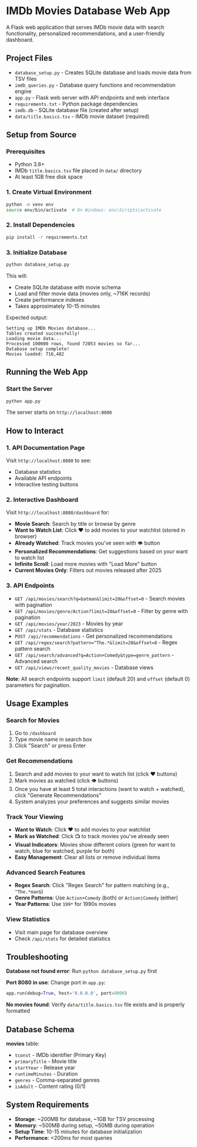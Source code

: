 # IMDb Movies Database Web App

A Flask web application that serves IMDb movie data with search functionality, personalized recommendations, and a user-friendly dashboard.

## Project Files

- `database_setup.py` - Creates SQLite database and loads movie data from TSV files
- `imdb_queries.py` - Database query functions and recommendation engine  
- `app.py` - Flask web server with API endpoints and web interface
- `requirements.txt` - Python package dependencies
- `imdb.db` - SQLite database file (created after setup)
- `data/title.basics.tsv` - IMDb movie dataset (required)

## Setup from Source

### Prerequisites
- Python 3.8+
- IMDb `title.basics.tsv` file placed in `data/` directory
- At least 1GB free disk space

### 1. Create Virtual Environment
```bash
python -m venv env
source env/bin/activate  # On Windows: env\Scripts\activate
```

### 2. Install Dependencies
```bash
pip install -r requirements.txt
```

### 3. Initialize Database
```bash
python database_setup.py
```
This will:
- Create SQLite database with movie schema
- Load and filter movie data (movies only, ~716K records)
- Create performance indexes
- Takes approximately 10-15 minutes

Expected output:
```
Setting up IMDb Movies database...
Tables created successfully!
Loading movie data...
Processed 100000 rows, found 72053 movies so far...
Database setup complete!
Movies loaded: 716,482
```

## Running the Web App

### Start the Server
```bash
python app.py
```

The server starts on `http://localhost:8080`

## How to Interact

### 1. API Documentation Page
Visit `http://localhost:8080` to see:
- Database statistics
- Available API endpoints
- Interactive testing buttons

### 2. Interactive Dashboard  
Visit `http://localhost:8080/dashboard` for:
- **Movie Search**: Search by title or browse by genre
- **Want to Watch List**: Click ❤️ to add movies to your watchlist (stored in browser)
- **Already Watched**: Track movies you've seen with 👁️ button
- **Personalized Recommendations**: Get suggestions based on your want to watch list
- **Infinite Scroll**: Load more movies with "Load More" button
- **Current Movies Only**: Filters out movies released after 2025

### 3. API Endpoints
- `GET /api/movies/search?q=batman&limit=20&offset=0` - Search movies with pagination
- `GET /api/movies/genre/Action?limit=20&offset=0` - Filter by genre with pagination
- `GET /api/movies/year/2023` - Movies by year
- `GET /api/stats` - Database statistics
- `POST /api/recommendations` - Get personalized recommendations
- `GET /api/regex/search?pattern=^The.*&limit=20&offset=0` - Regex pattern search
- `GET /api/search/advanced?q=Action+Comedy&type=genre_pattern` - Advanced search
- `GET /api/views/recent_quality_movies` - Database views

**Note**: All search endpoints support `limit` (default 20) and `offset` (default 0) parameters for pagination.

## Usage Examples

### Search for Movies
1. Go to `/dashboard`
2. Type movie name in search box
3. Click "Search" or press Enter

### Get Recommendations
1. Search and add movies to your want to watch list (click ❤️ buttons)
2. Mark movies as watched (click 👁️ buttons)  
3. Once you have at least 5 total interactions (want to watch + watched), click "Generate Recommendations"
4. System analyzes your preferences and suggests similar movies

### Track Your Viewing
- **Want to Watch**: Click ❤️ to add movies to your watchlist
- **Mark as Watched**: Click 📺 to track movies you've already seen
- **Visual Indicators**: Movies show different colors (green for want to watch, blue for watched, purple for both)
- **Easy Management**: Clear all lists or remove individual items

### Advanced Search Features
- **Regex Search**: Click "Regex Search" for pattern matching (e.g., `^The.*man$`)
- **Genre Patterns**: Use `Action+Comedy` (both) or `Action|Comedy` (either)
- **Year Patterns**: Use `199*` for 1990s movies

### View Statistics
- Visit main page for database overview
- Check `/api/stats` for detailed statistics

## Troubleshooting

**Database not found error**: Run `python database_setup.py` first

**Port 8080 in use**: Change port in `app.py`:
```python
app.run(debug=True, host='0.0.0.0', port=9000)
```

**No movies found**: Verify `data/title.basics.tsv` file exists and is properly formatted

## Database Schema

**movies** table:
- `tconst` - IMDb identifier (Primary Key)
- `primaryTitle` - Movie title  
- `startYear` - Release year
- `runtimeMinutes` - Duration
- `genres` - Comma-separated genres
- `isAdult` - Content rating (0/1)

## System Requirements

- **Storage**: ~200MB for database, ~1GB for TSV processing
- **Memory**: ~500MB during setup, ~50MB during operation  
- **Setup Time**: 10-15 minutes for database initialization
- **Performance**: <200ms for most queries 